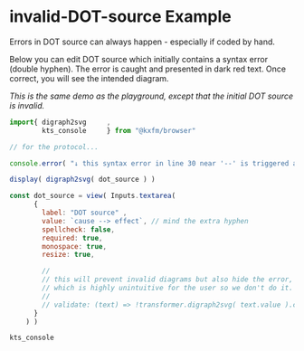 # invalid-DOT-source Example
  
Errors in DOT source can always happen - especially if coded by hand.

Below you can edit DOT source which initially contains a syntax error (double hyphen). The error is caught and presented in dark red text. Once correct, you will see the intended diagram.

*This is the same demo as the playground, except that the initial DOT source is invalid.*

```js
import{ digraph2svg     ,
        kts_console     } from "@kxfm/browser"
```

<div class="card">

```js
// for the protocol...

console.error( "↓ this syntax error in line 30 near '--' is triggered as an EXAMPLE - it is NOT a technical error" )

display( digraph2svg( dot_source ) )
```

```js
const dot_source = view( Inputs.textarea(
      {
        label: "DOT source" ,
        value: `cause --> effect`, // mind the extra hyphen
        spellcheck: false,
        required: true,
        monospace: true,
        resize: true,

        //
        // this will prevent invalid diagrams but also hide the error,
        // which is highly unintuitive for the user so we don't do it.
        //
        // validate: (text) => !transformer.digraph2svg( text.value ).classList.contains('transformer_error')
      }
    ) )
```

```js 
kts_console
```

</div>

<link rel="stylesheet" href="./lib/graph.css" />
<script src="./lib/graph.js"></script>
